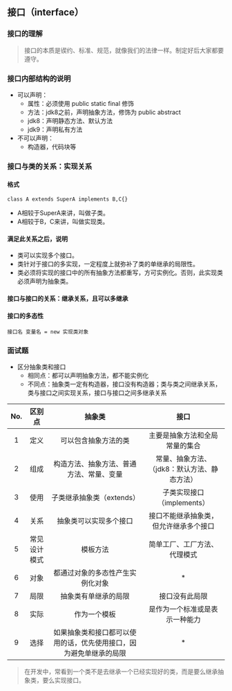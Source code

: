 ## 接口（interface）

### 接口的理解

> 接口的本质是锲约、标准、规范，就像我们的法律一样。制定好后大家都要遵守。

### 接口内部结构的说明

* 可以声明：
    * 属性：必须使用 public static final 修饰
    * 方法：jdk8之前，声明抽象方法，修饰为 public abstract
    * jdk8：声明静态方法、默认方法
    * jdk9：声明私有方法
* 不可以声明：
    * 构造器，代码块等

### 接口与类的关系：实现关系

#### 格式

`class A extends SuperA implements B,C{}`

* A相较于SuperA来讲，叫做子类。
* A相较于B，C来讲，叫做实现类。

#### 满足此关系之后，说明

* 类可以实现多个接口。
* 类针对于接口的多实现，一定程度上就弥补了类的单继承的局限性。
* 类必须将实现的接口中的所有抽象方法都重写，方可实例化。否则，此实现类必须声明为抽象类。

#### 接口与接口的关系：继承关系，且可以多继承

#### 接口的多态性

`接口名 变量名 = new 实现类对象`

### 面试题

* 区分抽象类和接口
    * 相同点：都可以声明抽象方法，都不能实例化
    * 不同点：抽象类一定有构造器，接口没有构造器；类与类之间继承关系，类与接口之间实现关系，接口与接口之间多继承关系

| No. |  区别点   |                抽象类                |            接口            |
|:---:|:------:|:---------------------------------:|:------------------------:| 
|  1  |   定义   |            可以包含抽象方法的类             |     主要是抽象方法和全局常量的集合      |
|  2  |   组成   |       构造方法、抽象方法、普通方法、常量、变量        | 常量、抽象方法、（jdk8：默认方法、静态方法） |
|  3  |   使用   |         子类继承抽象类（extends）          |    子类实现接口（implements）    |
|  4  |   关系   |            抽象类可以实现多个接口            |   接口不能继承抽象类，但允许继承多个接口    |
|  5  | 常见设计模式 |               模板方法                |      简单工厂、工厂方法、代理模式      |
|  6  |   对象   |         都通过对象的多态性产生实例化对象          |            *             |
|  7  |   局限   |            抽象类有单继承的局限             |         接口没有此局限          |
|  8  |   实际   |              作为一个模板               |     是作为一个标准或是表示一种能力      |
|  9  |   选择   | 如果抽象类和接口都可以使用的话，优先使用接口，因为避免单继承的局限 |            *             |

> 在开发中，常看到一个类不是去继承一个已经实现好的类，而是要么继承抽象类，要么实现接口。


